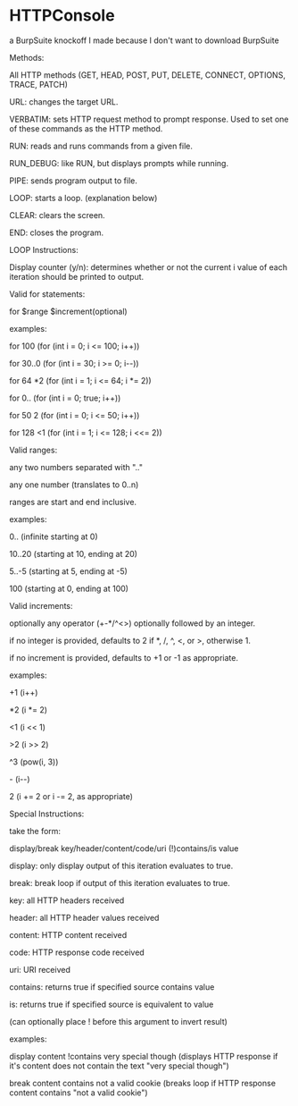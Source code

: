 # HTTPConsole
a BurpSuite knockoff I made because I don't want to download BurpSuite

Methods:

All HTTP methods (GET, HEAD, POST, PUT, DELETE, CONNECT, OPTIONS, TRACE, PATCH)

URL: changes the target URL.

VERBATIM: sets HTTP request method to prompt response. Used to set one of these commands as the HTTP method.

RUN: reads and runs commands from a given file.

RUN_DEBUG: like RUN, but displays prompts while running.

PIPE: sends program output to file.

LOOP: starts a loop. (explanation below)

CLEAR: clears the screen.

END: closes the program.

LOOP Instructions:

Display counter (y/n): determines whether or not the current i value of each iteration should be printed to output.


Valid for statements:

for $range $increment(optional)

examples:

for 100 (for (int i = 0; i <= 100; i++))

for 30..0 (for (int i = 30; i >= 0; i--))

for 64 *2 (for (int i = 1; i <= 64; i *= 2))

for 0.. (for (int i = 0; true; i++))

for 50 2 (for (int i = 0; i <= 50; i++))

for 128 <1 (for (int i = 1; i <= 128; i <<= 2))


Valid ranges:

any two numbers separated with ".."

any one number (translates to 0..n)

ranges are start and end inclusive.

examples: 

0.. (infinite starting at 0)

10..20 (starting at 10, ending at 20)

5..-5 (starting at 5, ending at -5)

100 (starting at 0, ending at 100)


Valid increments:

optionally any operator (+-*/^<>) optionally followed by an integer.

if no integer is provided, defaults to 2 if *, /, ^, <, or >, otherwise 1.

if no increment is provided, defaults to +1 or -1 as appropriate.

examples:

+1 (i++)

\*2 (i *= 2)

<1 (i << 1)

\>2 (i >> 2)

^3 (pow(i, 3))

\- (i--)

2 (i += 2 or i -= 2, as appropriate)


Special Instructions:

take the form:

display/break key/header/content/code/uri (!)contains/is value


display: only display output of this iteration evaluates to true.

break: break loop if output of this iteration evaluates to true.


key: all HTTP headers received

header: all HTTP header values received

content: HTTP content received

code: HTTP response code received

uri: URI received


contains: returns true if specified source contains value

is: returns true if specified source is equivalent to value

(can optionally place ! before this argument to invert result)


examples:

display content !contains very special though (displays HTTP response if it's content does not contain the text "very special though")

break content contains not a valid cookie (breaks loop if HTTP response content contains "not a valid cookie")
